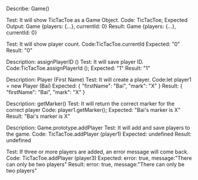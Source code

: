 Describe: Game()

Test: It will show TicTacToe as a Game Object.
Code: TicTacToe;
Expected Output: Game {players: {…}, currentId: 0}
Result: Game {players: {…}, currentId: 0}

Test: It will show player count.
Code:TicTacToe.currentId
Expected: "0"
Result: "0"

Description: assignPlayerID ()
Test: It will save player ID.
Code:TicTacToe.assignPlayerId ();
Expected: "1"
Result: "1"

Description: Player (First Name)
Test: It will create a player. 
Code:let player1 = new Player (Bai)
Expected: { "firstName": "Bai", "mark": "X" }
Result: { "firstName": "Bai", "mark": "X" }

Description: getMarker()
Test: It will return the correct marker for the correct player
Code: player1.getMarker();
Expected: "Bai's marker is X"
Result: "Bai's marker is X"

Description: Game.prototype.addPlayer
Test: It will add and save players to the game.
Code: TicTacToe.addPlayer (player1)
Expected: undefined
Result: undefined

Test: If three or more players are added, an error message will come back.
Code: TicTacToe.addPlayer (player3)
Expected: error: true,
          message:"There can only be two players"
Result: error: true,
        message:"There can only be two players"